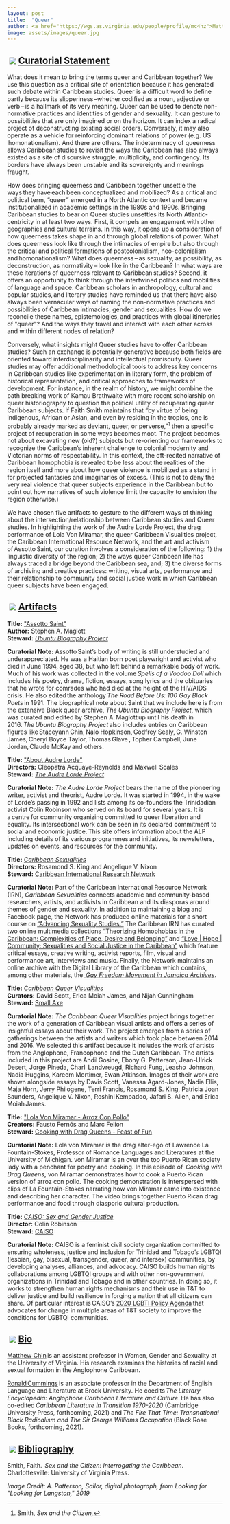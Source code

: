 ```yaml
---
layout: post
title:  "Queer"
author: <a href="https://wgs.as.virginia.edu/people/profile/mc4hz">Matthew Chin</a> <a href="https://brocku.ca/humanities/english-language-and-literature/faculty/ronald-cummings/">and Ronald Cummings</a>
image: assets/images/queer.jpg
---
```


<div class="section-title"><img style="padding: 5px;float:left;" src="{{ site.baseurl}}/assets/images/tiny-key.jpg"><a href="#Curatorial"><h2>Curatorial Statement</h2></a></div>

What does it mean to bring the terms queer and Caribbean together? We use this question as a critical site of orientation because it has generated such debate within Caribbean studies. Queer is a difficult word to define partly because its slipperiness –whether codified as a noun, adjective or verb – is a hallmark of its very meaning. Queer can be used to denote non-normative practices and identities of gender and sexuality. It can gesture to possibilities that are only imagined or on the horizon. It can index a radical project of deconstructing existing social orders. Conversely, it may also operate as a vehicle for reinforcing dominant relations of power (e.g. US  homonationalism). And there are others. The indeterminacy of queerness allows Caribbean studies to revisit the ways the Caribbean has also always existed as a site of discursive struggle, multiplicity, and contingency. Its borders have always been unstable and its sovereignty and meanings fraught.

How does bringing queerness and Caribbean together unsettle the ways they have each been conceptualized and mobilized? As a critical and political term, “queer” emerged in a North Atlantic context and became institutionalized in academic settings in the 1980s and 1990s. Bringing Caribbean studies to bear on Queer studies unsettles its North Atlantic-centricity in at least two ways. First, it compels an engagement with other geographies and cultural terrains. In this way, it opens up a consideration of how queerness takes shape in and through global relations of power. What does queerness look like through the intimacies of empire but also through the critical and political formations of postcolonialism, neo-colonialism and homonationalism? What does queerness – as sexuality, as possibility, as deconstruction, as normativity – look like in the Caribbean? In what ways are these iterations of queerness relevant to Caribbean studies? Second, it offers an opportunity to think through the intertwined politics and mobilities of language and space. Caribbean scholars in anthropology, cultural and popular studies, and literary studies have reminded us that there have also always been vernacular ways of naming the non-normative practices and possibilities of Caribbean intimacies, gender and sexualities. How do we reconcile these names, epistemologies, and practices with global itineraries of "queer"? And the ways they travel and interact with each other across and within different nodes of relation?

Conversely, what insights might Queer studies have to offer Caribbean studies? Such an exchange is potentially generative because both fields are oriented toward interdisciplinarity and intellectual promiscuity. Queer studies may offer additional methodological tools to address key concerns in Caribbean studies like experimentation in literary form, the problem of historical representation, and critical approaches to frameworks of development. For instance, in the realm of history, we might combine the path breaking work of Kamau Brathwaite with more recent scholarship on queer historiography to question the political utility of recuperating queer Caribbean subjects. If Faith Smith maintains that “by virtue of being indigenous, African or Asian, and even by residing in the tropics, one is probably already marked as deviant, queer, or perverse,”[^1] then a specific project of recuperation in some ways becomes moot. The project becomes not about excavating new (old?) subjects but re-orienting our frameworks to recognize the Caribbean’s inherent challenge to colonial modernity and Victorian norms of respectability. In this context, the oft-recited narrative of Caribbean homophobia is revealed to be less about the realities of the region itself and more about how queer violence is mobilized as a stand in for projected fantasies and imaginaries of excess. (This is not to deny the very real violence that queer subjects experience in the Caribbean but to point out how narratives of such violence limit the capacity to envision the region otherwise.)

We have chosen five artifacts to gesture to the different ways of thinking about the intersection/relationship between Caribbean studies and Queer studies. In highlighting the work of the Audre Lorde Project, the drag performance of Lola Von Miramar, the queer Caribbean Visualities project, the Caribbean International Resource Network, and the art and activism of Assotto Saint, our curation involves a consideration of the following: 1) the linguistic diversity of the region; 2) the ways queer Caribbean life has always traced a bridge beyond the Caribbean sea, and; 3) the diverse forms of archiving and creative practices: writing, visual arts, performance and their relationship to community and social justice work in which Caribbean queer subjects have been engaged.

[^1]: Smith, _Sex and the Citizen,_

<div class="section-title"><img style="padding: 5px;float:left;" src="{{ site.baseurl}}/assets/images/tiny-key.jpg"><a href="#Artifacts"><h2>Artifacts</h2></a></div>

**Title:** ["Assotto Saint"](https://web.archive.org/web/20210922224145/https://ubuntubiographyproject.com/2017/10/02/assotto-saint/)  
**Author:** Stephen A. Maglott  
**Steward:** [_Ubuntu Biography Project_](https://web.archive.org/web/20210201232404/https://ubuntubiographyproject.com/)

**Curatorial Note:** Assotto Saint’s body of writing is still understudied and underappreciated. He was a Haitian born poet playwright and activist who died in June 1994, aged 38, but who left behind a remarkable body of work. Much of his work was collected in the volume *Spells of a Voodoo Doll* which includes his poetry, drama, fiction, essays, song lyrics and the obituaries that he wrote for comrades who had died at the height of the HIV/AIDS crisis. He also edited the anthology *The Road Before Us: 100 Gay Black Poets* in 1991. The biographical note about Saint that we include here is from the extensive Black queer archive, _The Ubuntu Biography Project_, which was curated and edited by Stephen A. Maglott up until his death in 2016. *The Ubuntu Biography Project* also includes entries on Caribbean figures like Staceyann Chin, Nalo Hopkinson, Godfrey Sealy, G. Winston James, Cheryl Boyce Taylor, Thomas Glave , Topher Campbell, June Jordan, Claude McKay and others.

**Title:** ["About Audre Lorde"](https://alp.org/about/audre)  
**Directors:** Cleopatra Acquaye-Reynolds and Maxwell Scales  
**Steward:** [_The Audre Lorde Project_](https://alp.org/)

**Curatorial Note:** _The Audre Lorde Project_ bears the name of the pioneering writer, activist and theorist, Audre Lorde. It was started in 1994, in the wake of Lorde’s passing in 1992 and lists among its co-founders the Trinidadian activist Colin Robinson who served on its board for several years. It is a centre for community organizing committed to queer liberation and equality. Its intersectional work can be seen in its declared commitment to social and economic justice. This site offers information about the ALP including details of its various programmes and initiatives, its newsletters, updates on events, and resources for the community.

**Title:** [_Caribbean Sexualities_](https://www.caribbeansexualities.org/about/)  
**Directors:** Rosamond S. King and Angelique V. Nixon  
**Steward:** [Caribbean International Research Network](https://www.caribbeansexualities.org/about/)

**Curatorial Note:** Part of the Caribbean International Resource Network (IRN), _Caribbean Sexualities_ connects academic and community-based researchers, artists, and activists in Caribbean and its diasporas around themes of gender and sexuality. In addition to maintaining a blog and Facebook page, the Network has produced online materials for a short course on [“Advancing Sexuality Studies.”](https://caribbeanirn.blogspot.com/p/course-materials-advanced-sexuality.html) The Caribbean IRN has curated two online multimedia collections [“Theorizing Homophobias in the Caribbean: Complexities of Place, Desire and Belonging”](https://web.archive.org/web/20220324231358/http://www.caribbeanhomophobias.org/) and [“Love &#124; Hope &#124; Community: Sexualities and Social Justice in the Caribbean”](https://www.caribbeansexualities.org/) which feature critical essays, creative writing, activist reports, film, visual and performance art, interviews and music. Finally, the Network maintains an online archive with the Digital Library of the Caribbean which contains, among other materials, the [ _Gay Freedom Movement in Jamaica Archives_](https://dloc.com/icirngfm).

**Title:** [_Caribbean Queer Visualities_](http://smallaxe.net/cqv/issue-01/)  
**Curators:** David Scott, Erica Moiah James, and Nijah Cunningham  
**Steward:** [Small Axe](http://smallaxe.net/)

**Curatorial Note:** _The Caribbean Queer Visualities_ project brings together the work of a generation of Caribbean visual artists and offers a series of insightful essays about their work. The project emerges from a series of gatherings between the artists and writers which took place between 2014 and 2016. We selected this artifact because it includes the work of artists from the Anglophone, Francophone and the Dutch Caribbean. The artists included in this project are Andil Gosine, Ebony G. Patterson, Jean-Ulrick Desert, Jorge Pineda, Charl  Landvreugd, Richard Fung, Leasho  Johnson, Nadia Huggins, Kareem Mortimer, Ewan Atkinson. Images of their work are shown alongside essays by Davis Scott, Vanessa Agard-Jones, Nadia Ellis, Maja Horn, Jerry Philogene, Terri Francis, Rosamond S. King, Patricia Joan Saunders, Angelique V. Nixon, Roshini Kempadoo, Jafari S. Allen, and Erica  Moiah James.

**Title:** ["Lola Von Miramar - Arroz Con Pollo"](https://www.youtube.com/watch?v=kLRLNQ_Iffg)  
**Creators:** Fausto Fernós and Marc Felion  
**Steward:** [Cooking with Drag Queens - Feast of Fun](https://feastoffun.com/)

**Curatorial Note:** Lola von Miramar is the drag alter-ego of Lawrence La Fountain-Stokes, Professor of Romance Languages and Literatures at the University of Michigan. von Miramar is an over the top Puerto Rican society lady with a penchant for poetry and cooking. In this episode of  _Cooking with Drag Queens_, von Miramar demonstrates how to cook a Puerto Rican version of arroz con pollo. The cooking demonstration is interspersed with clips of La Fountain-Stokes narrating how von Miramar came into existence and describing her character. The video brings together Puerto Rican drag performance and food through diasporic cultural production.

**Title:** [_CAISO: Sex and Gender Justice_](https://caisott.org/)  
**Director:** Colin Robinson  
**Steward:** [CAISO](https://caisott.org/)

**Curatorial Note:** CAISO is a feminist civil society organization committed to ensuring wholeness, justice and inclusion for Trinidad and Tobago’s LGBTQI (lesbian, gay, bisexual, transgender, queer, and intersex) communities, by developing analyses, alliances, and advocacy. CAISO builds human rights collaborations among LGBTQI groups and with other non-government organizations in Trinidad and Tobago and in other countries. In doing so, it works to strengthen human rights mechanisms and their use in T&T to deliver justice and build resilience in forging a nation that all citizens can share. Of particular interest is CAISO’s [2020 LGBTI Policy Agenda](https://caisott.org/2020-lgbti-policy-agenda/) that advocates for change in multiple areas of T&T society to improve the conditions for LGBTQI communities.

<div class="section-title"><img style="padding: 5px;float:left;" src="{{ site.baseurl}}/assets/images/tiny-key.jpg"><a href="#Bio"><h2>Bio</h2></a></div>

[Matthew Chin](https://wgs.as.virginia.edu/people/profile/mc4hz) is an assistant professor in Women, Gender and Sexuality at the University of Virginia. His research examines the histories of racial and sexual formation in the Anglophone Caribbean.

[Ronald Cummings](https://brocku.ca/humanities/english-language-and-literature/faculty/ronald-cummings/) is an associate professor in the Department of English Language and Literature at Brock University. He coedits *The Literary Encyclopedia: Anglophone Caribbean Literature and Culture*. He has also co-edited *Caribbean Literature in Transition 1970-2020* (Cambridge University Press, forthcoming, 2021) and *The Fire That Time: Transnational Black Radicalism and The Sir George Williams Occupation* (Black Rose Books, forthcoming, 2021).

<div class="section-title"><img style="padding: 5px;float:left;" src="{{ site.baseurl}}/assets/images/tiny-key.jpg"><a href="#Bibliography"><h2>Bibliography</h2></a></div>

Smith, Faith.  _Sex and the Citizen: Interrogating the Caribbean_. Charlottesville: University of Virginia Press.

_Image Credit: A. Patterson, Sailor, digital photograph, from Looking for "Looking for Langston," 2019_
